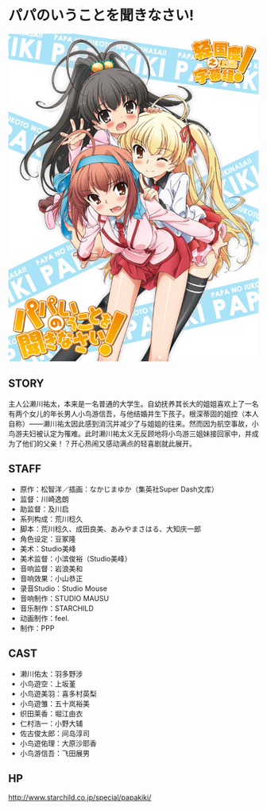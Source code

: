 # パパのいうことを聞きなさい!

![poster](poster.jpg)

## STORY

主人公濑川祐太，本来是一名普通的大学生。自幼抚养其长大的姐姐喜欢上了一名有两个女儿的年长男人小鸟游信吾，与他结婚并生下孩子。根深蒂固的姐控（本人 自称）——濑川祐太因此感到消沉并减少了与姐姐的往来。然而因为航空事故，小鸟游夫妇被认定为罹难。此时濑川祐太义无反顾地将小鸟游三姐妹接回家中，并成 为了他们的父亲！？开心热闹又感动满点的轻喜剧就此展开。

## STAFF

- 原作：松智洋／插画：なかじまゆか（集英社Super Dash文库）
- 监督：川崎逸朗
- 助监督：及川启
- 系列构成：荒川稔久
- 脚本：荒川稔久、成田良美、あみやまさはる、大知庆一郎
- 角色设定：豆冢隆
- 美术：Studio美峰
- 美术监督：小滨俊裕（Studio美峰）
- 音响监督：岩浪美和
- 音响效果：小山恭正
- 录音Studio：Studio Mouse
- 音响制作：STUDIO MAUSU
- 音乐制作：STARCHILD
- 动画制作：feel.
- 制作：PPP

## CAST

- 濑川佑太：羽多野涉
- 小鸟遊空：上坂堇
- 小鸟遊美羽：喜多村英梨
- 小鸟遊雏：五十岚裕美
- 织田莱香：堀江由衣
- 仁村浩一：小野大辅
- 佐古俊太郎：间岛淳司
- 小鸟遊佑理：大原沙耶香
- 小鸟游信吾：飞田展男

## HP

http://www.starchild.co.jp/special/papakiki/
